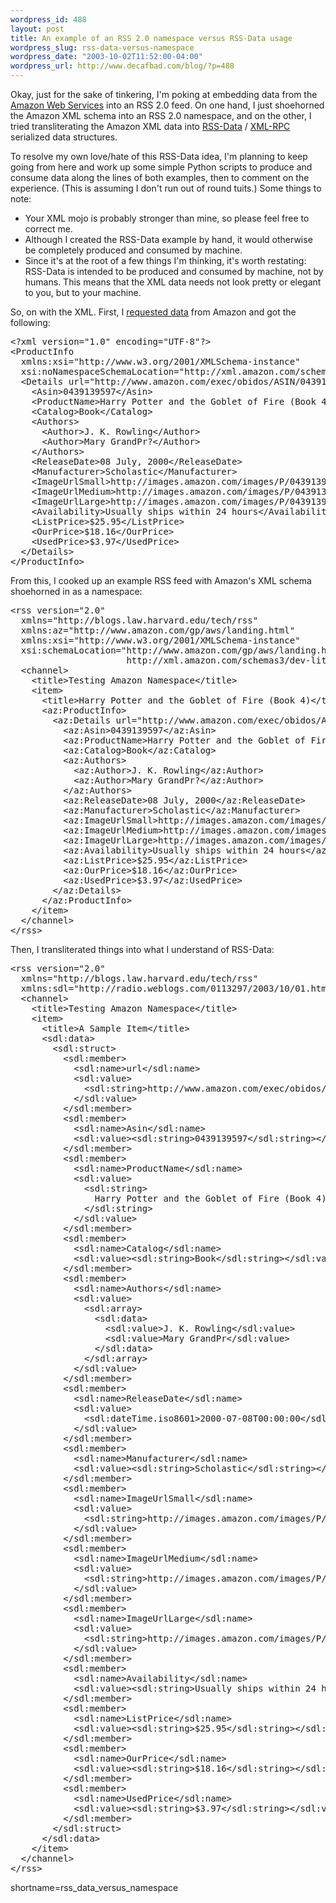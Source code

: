 ```yaml
--- 
wordpress_id: 488
layout: post
title: An example of an RSS 2.0 namespace versus RSS-Data usage
wordpress_slug: rss-data-versus-namespace
wordpress_date: "2003-10-02T11:52:00-04:00"
wordpress_url: http://www.decafbad.com/blog/?p=488
---
```

<p>
Okay, just for the sake of tinkering, I'm poking at embedding data
from the
<a href="http://www.amazon.com/gp/browse.html/002-4832258-8958444?node=3435361">Amazon Web Services</a>
into an RSS 2.0 feed.  On one hand, I just shoehorned the Amazon
XML schema into an RSS 2.0 namespace, and on the other, I tried
transliterating the Amazon XML data into
<a href="http://radio.weblogs.com/0113297/2003/10/01.html#a237">RSS-Data</a> /
<a href="http://www.xml-rpc.com/spec">XML-RPC</a> serialized data
structures.
</p>
<p>
To resolve my own love/hate of this RSS-Data idea,
I'm planning to keep going from here and work up some simple Python
scripts to produce and consume data along the lines of both examples,
then to comment on the experience.  (This is assuming I don't run out
of round tuits.)  Some things to note:
<ul>

<li>Your XML mojo is probably stronger than mine,
so please feel free to correct me.</li>

<li>Although I created the RSS-Data example by hand, it would
otherwise be completely produced and consumed by machine.</li>

<li>Since it's at the root of a few things I'm thinking,
it's worth restating:  RSS-Data is intended to be produced and
consumed by machine, not by humans.  This means that the XML
data needs not look pretty or elegant to you, but to your machine.</li>

</ul>
</p>

<p>
So, on with the XML.  First, I
<a href="http://xml.amazon.com/onca/xml3?t=0xdecafbad-20&dev-t=foo&AsinSearch=0439139597&type=lite&f=xml">requested data</a>
from Amazon and got the following:
</p>

<pre>&lt;?xml version="1.0" encoding="UTF-8"?&gt;
&lt;ProductInfo
  xmlns:xsi="http://www.w3.org/2001/XMLSchema-instance"
  xsi:noNamespaceSchemaLocation="http://xml.amazon.com/schemas3/dev-lite.xsd"&gt;
  &lt;Details url="http://www.amazon.com/exec/obidos/ASIN/0439139597/0xdecafbad-20"&gt;
    &lt;Asin&gt;0439139597&lt;/Asin&gt;
    &lt;ProductName&gt;Harry Potter and the Goblet of Fire (Book 4)&lt;/ProductName&gt;
    &lt;Catalog&gt;Book&lt;/Catalog&gt;
    &lt;Authors&gt;
      &lt;Author&gt;J. K. Rowling&lt;/Author&gt;
      &lt;Author&gt;Mary GrandPr?&lt;/Author&gt;
    &lt;/Authors&gt;
    &lt;ReleaseDate&gt;08 July, 2000&lt;/ReleaseDate&gt;
    &lt;Manufacturer&gt;Scholastic&lt;/Manufacturer&gt;
    &lt;ImageUrlSmall&gt;http://images.amazon.com/images/P/0439139597.01.THUMBZZZ.jpg&lt;/ImageUrlSmall&gt;
    &lt;ImageUrlMedium&gt;http://images.amazon.com/images/P/0439139597.01.MZZZZZZZ.jpg&lt;/ImageUrlMedium&gt;
    &lt;ImageUrlLarge&gt;http://images.amazon.com/images/P/0439139597.01.LZZZZZZZ.jpg&lt;/ImageUrlLarge&gt;
    &lt;Availability&gt;Usually ships within 24 hours&lt;/Availability&gt;
    &lt;ListPrice&gt;$25.95&lt;/ListPrice&gt;
    &lt;OurPrice&gt;$18.16&lt;/OurPrice&gt;
    &lt;UsedPrice&gt;$3.97&lt;/UsedPrice&gt;
  &lt;/Details&gt;
&lt;/ProductInfo&gt;</pre>

<p>
From this, I cooked up an example RSS feed with Amazon's XML
schema shoehorned in as a namespace:
</p>
<pre>&lt;rss version="2.0"
  xmlns="http://blogs.law.harvard.edu/tech/rss"
  xmlns:az="http://www.amazon.com/gp/aws/landing.html"
  xmlns:xsi="http://www.w3.org/2001/XMLSchema-instance"
  xsi:schemaLocation="http://www.amazon.com/gp/aws/landing.html
                      http://xml.amazon.com/schemas3/dev-lite.xsd"&gt;
  &lt;channel&gt;
    &lt;title&gt;Testing Amazon Namespace&lt;/title&gt;   
    &lt;item&gt;
      &lt;title&gt;Harry Potter and the Goblet of Fire (Book 4)&lt;/title&gt;
      &lt;az:ProductInfo&gt;
        &lt;az:Details url="http://www.amazon.com/exec/obidos/ASIN/0439139597/0xdecafbad-20"&gt;
          &lt;az:Asin&gt;0439139597&lt;/az:Asin&gt;
          &lt;az:ProductName&gt;Harry Potter and the Goblet of Fire (Book 4)&lt;/az:ProductName&gt;
          &lt;az:Catalog&gt;Book&lt;/az:Catalog&gt;
          &lt;az:Authors&gt;
            &lt;az:Author&gt;J. K. Rowling&lt;/az:Author&gt;
            &lt;az:Author&gt;Mary GrandPr?&lt;/az:Author&gt;
          &lt;/az:Authors&gt;
          &lt;az:ReleaseDate&gt;08 July, 2000&lt;/az:ReleaseDate&gt;
          &lt;az:Manufacturer&gt;Scholastic&lt;/az:Manufacturer&gt;
          &lt;az:ImageUrlSmall&gt;http://images.amazon.com/images/P/0439139597.01.THUMBZZZ.jpg&lt;/az:ImageUrlSmall&gt;
          &lt;az:ImageUrlMedium&gt;http://images.amazon.com/images/P/0439139597.01.MZZZZZZZ.jpg&lt;/az:ImageUrlMedium&gt;
          &lt;az:ImageUrlLarge&gt;http://images.amazon.com/images/P/0439139597.01.LZZZZZZZ.jpg&lt;/az:ImageUrlLarge&gt;
          &lt;az:Availability&gt;Usually ships within 24 hours&lt;/az:Availability&gt;
          &lt;az:ListPrice&gt;$25.95&lt;/az:ListPrice&gt;
          &lt;az:OurPrice&gt;$18.16&lt;/az:OurPrice&gt;
          &lt;az:UsedPrice&gt;$3.97&lt;/az:UsedPrice&gt;
        &lt;/az:Details&gt;
      &lt;/az:ProductInfo&gt;
    &lt;/item&gt;   
  &lt;/channel&gt;   
&lt;/rss&gt;</pre>

<p>
Then, I transliterated things into what I understand of RSS-Data:
</p>
<pre>&lt;rss version="2.0"
  xmlns="http://blogs.law.harvard.edu/tech/rss"
  xmlns:sdl="http://radio.weblogs.com/0113297/2003/10/01.html#a237"&gt;
  &lt;channel&gt;
    &lt;title&gt;Testing Amazon Namespace&lt;/title&gt;   
    &lt;item&gt;   
      &lt;title&gt;A Sample Item&lt;/title&gt;
      &lt;sdl:data&gt;
        &lt;sdl:struct&gt;
          &lt;sdl:member&gt;
            &lt;sdl:name&gt;url&lt;/sdl:name&gt;
            &lt;sdl:value&gt;
              &lt;sdl:string&gt;http://www.amazon.com/exec/obidos/ASIN/0439139597/0xdecafbad-20&lt;/sdl:string&gt;
            &lt;/sdl:value&gt;
          &lt;/sdl:member&gt;
          &lt;sdl:member&gt;
            &lt;sdl:name&gt;Asin&lt;/sdl:name&gt;
            &lt;sdl:value&gt;&lt;sdl:string&gt;0439139597&lt;/sdl:string&gt;&lt;/sdl:value&gt;
          &lt;/sdl:member&gt;
          &lt;sdl:member&gt;
            &lt;sdl:name&gt;ProductName&lt;/sdl:name&gt;
            &lt;sdl:value&gt;
              &lt;sdl:string&gt;
                Harry Potter and the Goblet of Fire (Book 4)
              &lt;/sdl:string&gt;
            &lt;/sdl:value&gt;
          &lt;/sdl:member&gt;
          &lt;sdl:member&gt;
            &lt;sdl:name&gt;Catalog&lt;/sdl:name&gt;
            &lt;sdl:value&gt;&lt;sdl:string&gt;Book&lt;/sdl:string&gt;&lt;/sdl:value&gt;
          &lt;/sdl:member&gt;          
          &lt;sdl:member&gt;
            &lt;sdl:name&gt;Authors&lt;/sdl:name&gt;
            &lt;sdl:value&gt;
              &lt;sdl:array&gt;
                &lt;sdl:data&gt;
                  &lt;sdl:value&gt;J. K. Rowling&lt;/sdl:value&gt;
                  &lt;sdl:value&gt;Mary GrandPr&lt;/sdl:value&gt;
                &lt;/sdl:data&gt;
              &lt;/sdl:array&gt;
            &lt;/sdl:value&gt;            
          &lt;/sdl:member&gt;
          &lt;sdl:member&gt;
            &lt;sdl:name&gt;ReleaseDate&lt;/sdl:name&gt;
            &lt;sdl:value&gt;
              &lt;sdl:dateTime.iso8601&gt;2000-07-08T00:00:00&lt;/sdl:dateTime.iso8601&gt;
            &lt;/sdl:value&gt;
          &lt;/sdl:member&gt;          
          &lt;sdl:member&gt;
            &lt;sdl:name&gt;Manufacturer&lt;/sdl:name&gt;
            &lt;sdl:value&gt;&lt;sdl:string&gt;Scholastic&lt;/sdl:string&gt;&lt;/sdl:value&gt;
          &lt;/sdl:member&gt;
          &lt;sdl:member&gt;
            &lt;sdl:name&gt;ImageUrlSmall&lt;/sdl:name&gt;
            &lt;sdl:value&gt;
              &lt;sdl:string&gt;http://images.amazon.com/images/P/0439139597.01.THUMBZZZ.jpg&lt;/sdl:string&gt;
            &lt;/sdl:value&gt;
          &lt;/sdl:member&gt;          
          &lt;sdl:member&gt;
            &lt;sdl:name&gt;ImageUrlMedium&lt;/sdl:name&gt;
            &lt;sdl:value&gt;
              &lt;sdl:string&gt;http://images.amazon.com/images/P/0439139597.01.MZZZZZZZ.jpg&lt;/sdl:string&gt;
            &lt;/sdl:value&gt;
          &lt;/sdl:member&gt;          
          &lt;sdl:member&gt;
            &lt;sdl:name&gt;ImageUrlLarge&lt;/sdl:name&gt;
            &lt;sdl:value&gt;
              &lt;sdl:string&gt;http://images.amazon.com/images/P/0439139597.01.LZZZZZZZ.jpg&lt;/sdl:string&gt;
            &lt;/sdl:value&gt;
          &lt;/sdl:member&gt;          
          &lt;sdl:member&gt;
            &lt;sdl:name&gt;Availability&lt;/sdl:name&gt;
            &lt;sdl:value&gt;&lt;sdl:string&gt;Usually ships within 24 hours&lt;/sdl:string&gt;&lt;/sdl:value&gt;
          &lt;/sdl:member&gt;
          &lt;sdl:member&gt;
            &lt;sdl:name&gt;ListPrice&lt;/sdl:name&gt;
            &lt;sdl:value&gt;&lt;sdl:string&gt;$25.95&lt;/sdl:string&gt;&lt;/sdl:value&gt;
          &lt;/sdl:member&gt;
          &lt;sdl:member&gt;
            &lt;sdl:name&gt;OurPrice&lt;/sdl:name&gt;
            &lt;sdl:value&gt;&lt;sdl:string&gt;$18.16&lt;/sdl:string&gt;&lt;/sdl:value&gt;
          &lt;/sdl:member&gt;
          &lt;sdl:member&gt;
            &lt;sdl:name&gt;UsedPrice&lt;/sdl:name&gt;
            &lt;sdl:value&gt;&lt;sdl:string&gt;$3.97&lt;/sdl:string&gt;&lt;/sdl:value&gt;
          &lt;/sdl:member&gt;
        &lt;/sdl:struct&gt;
      &lt;/sdl:data&gt;
    &lt;/item&gt;   
  &lt;/channel&gt;   
&lt;/rss&gt;</pre>
<!--more-->
shortname=rss_data_versus_namespace

